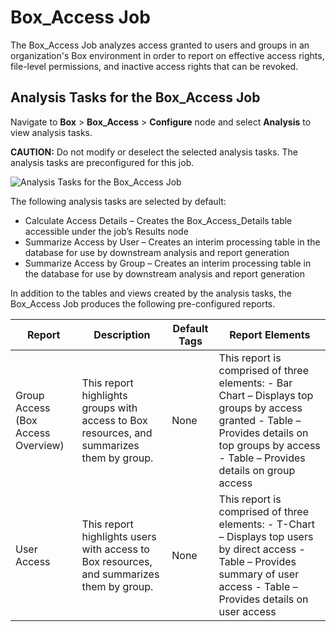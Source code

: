 # Box_Access Job

The Box_Access Job analyzes access granted to users and groups in an organization's Box environment
in order to report on effective access rights, file-level permissions, and inactive access rights
that can be revoked.

## Analysis Tasks for the Box_Access Job

Navigate to **Box** > **Box_Access** > **Configure** node and select **Analysis** to view analysis
tasks.

**CAUTION:** Do not modify or deselect the selected analysis tasks. The analysis tasks are
preconfigured for this job.

![Analysis Tasks for the Box_Access Job](/img/versioned_docs/accessanalyzer_11.6/accessanalyzer/solutions/box/accessanalysis.webp)

The following analysis tasks are selected by default:

- Calculate Access Details – Creates the Box_Access_Details table accessible under the job’s Results
  node
- Summarize Access by User – Creates an interim processing table in the database for use by
  downstream analysis and report generation
- Summarize Access by Group – Creates an interim processing table in the database for use by
  downstream analysis and report generation

In addition to the tables and views created by the analysis tasks, the Box_Access Job produces the
following pre-configured reports.

| Report                             | Description                                                                               | Default Tags | Report Elements                                                                                                                                                                               |
| ---------------------------------- | ----------------------------------------------------------------------------------------- | ------------ | --------------------------------------------------------------------------------------------------------------------------------------------------------------------------------------------- |
| Group Access (Box Access Overview) | This report highlights groups with access to Box resources, and summarizes them by group. | None         | This report is comprised of three elements: - Bar Chart – Displays top groups by access granted - Table – Provides details on top groups by access - Table – Provides details on group access |
| User Access                        | This report highlights users with access to Box resources, and summarizes them by group.  | None         | This report is comprised of three elements: - T-Chart – Displays top users by direct access - Table – Provides summary of user access - Table – Provides details on user access               |
